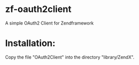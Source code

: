 zf-oauth2client
===============

A simple OAuth2 Client for Zendframework



Installation:
=============

Copy the file "OAuth2Client" into the  directory "library/ZendX". 